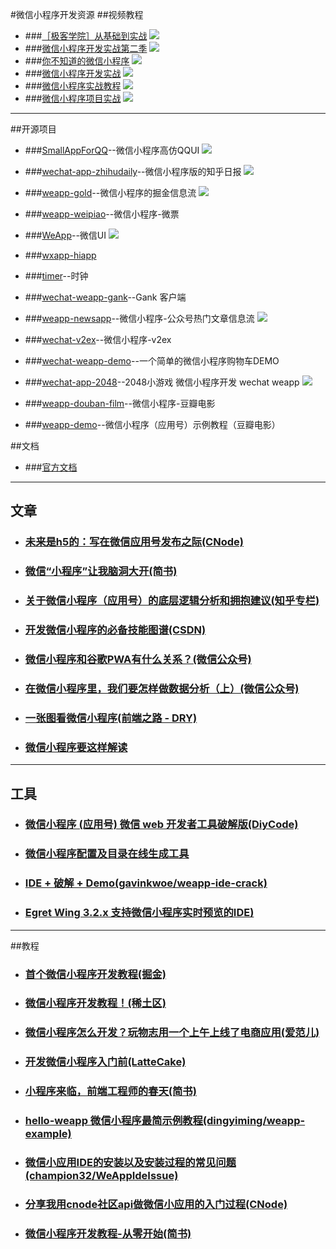 #微信小程序开发资源
##视频教程
* ###[［极客学院］从基础到实战](http://www.jikexueyuan.com/zhiye/course/34.html?type=8&utm_source=jike&utm_medium=www_index_cf&utm_campaign=wechat_app&utm_content=0930)
![](images/4.png)
* ###[微信小程序开发实战第二季](http://edu.csdn.net/course/detail/3045)
![](images/5.png)
* ###[你不知道的微信小程序](http://edu.csdn.net/course/detail/3022)
![](images/6.jpg)
* ###[微信小程序开发实战](http://edu.csdn.net/course/detail/3011)
![](images/7.png)
* ###[微信小程序实战教程](http://edu.csdn.net/course/detail/3009)
![](images/8.png)
* ###[微信小程序项目实战](http://edu.csdn.net/course/detail/3019)
![](images/9.png)
***
##开源项目
* ###[SmallAppForQQ](https://github.com/GeekLiB/SmallAppForQQ)--微信小程序高仿QQUI
![](images/1.png)

* ###[wechat-app-zhihudaily](https://github.com/GeekLiB/wechat-app-zhihudaily)--微信小程序版的知乎日报
![](images/2.gif) 
* ###[weapp-gold](https://github.com/GeekLiB/weapp-gold)--微信小程序的掘金信息流 
![](images/3.gif)
* ###[weapp-weipiao](https://github.com/GeekLiB/weapp-weipiao)--微信小程序-微票
* ###[WeApp](https://github.com/liujians/WeApp)--微信UI
![](images/4.gif)
* ###[wxapp-hiapp](https://github.com/BelinChung/wxapp-hiapp)
* ###[timer](https://github.com/kraaas/timer)--时钟
* ###[wechat-weapp-gank](https://github.com/lypeer/wechat-weapp-gank)--Gank 客户端
* ###[weapp-newsapp](https://github.com/hijiangtao/weapp-newsapp)--微信小程序-公众号热门文章信息流
![](images/2.png)
* ###[wechat-v2ex](https://github.com/jectychen/wechat-v2ex)--微信小程序-v2ex
* ###[wechat-weapp-demo](https://github.com/SeptemberMaples/wechat-weapp-demo)--一个简单的微信小程序购物车DEMO
* ###[wechat-app-2048](https://github.com/jeffche/wechat-app-2048)--2048小游戏 微信小程序开发 wechat weapp
![](images/3.png)
* ###[weapp-douban-film](https://github.com/hingsir/weapp-douban-film)--微信小程序-豆瓣电影
* ###[weapp-demo](https://github.com/zce/weapp-demo)--微信小程序（应用号）示例教程（豆瓣电影）


##文档
* ###[官方文档](http://wxopen.notedown.cn/)
***
## 文章

* ### [未来是h5的：写在微信应用号发布之际(CNode)](https://cnodejs.org/topic/57e330d07d8293463a01e7e0)
* ### [微信“小程序”让我脑洞大开(简书)](http://www.jianshu.com/p/60c8fd8d6862)
* ### [关于微信小程序（应用号）的底层逻辑分析和拥抱建议(知乎专栏)](https://zhuanlan.zhihu.com/p/22565340)
* ### [开发微信小程序的必备技能图谱(CSDN)](http://geek.csdn.net/news/detail/103138)
* ### [微信小程序和谷歌PWA有什么关系？(微信公众号)](http://mp.weixin.qq.com/s?__biz=MzAwODY4OTk2Mg==&mid=2652039482&idx=2&sn=778e1313ebbd832b590b81a8088b63db#rd)
* ### [在微信小程序里，我们要怎样做数据分析（上）(微信公众号)](http://mp.weixin.qq.com/s?__biz=MzI0ODU0MDg0Mw==&mid=2247483754&idx=1&sn=9578311da11d1fd3889e0829505c3993&scene=2&srcid=0924io6H1CmEPGYJxmEQVtlA)
* ### [一张图看微信小程序(前端之路 - DRY)](http://zhenhua-lee.github.io/manmage/wx.html)
* ### [微信小程序要这样解读](http://blog.csdn.net/yanzhenjie1003/article/details/52698184)
***
## 工具

* ### [微信小程序 (应用号) 微信 web 开发者工具破解版(DiyCode)](http://www.diycode.cc/topics/308)
* ### [微信小程序配置及目录在线生成工具](https://weapptool.com)
* ### [IDE + 破解 + Demo(gavinkwoe/weapp-ide-crack)](https://github.com/gavinkwoe/weapp-ide-crack)
* ### [Egret Wing 3.2.x 支持微信小程序实时预览的IDE)](http://developer.egret.com/cn/github/egret-docs/Wing/update/update320/index.html)
***
##教程
* ### [首个微信小程序开发教程(掘金)](http://gold.xitu.io/entry/57e34d6bd2030900691e9ad7)
* ### [微信小程序开发教程！(稀土区)](http://xituqu.com/508.html)
* ### [微信小程序怎么开发？玩物志用一个上午上线了电商应用(爱范儿)](http://www.ifanr.com/721124)
* ### [开发微信小程序入门前(LatteCake)](http://lattecake.com/post/20098)
* ### [小程序来临，前端工程师的春天(简书)](http://www.jianshu.com/p/fc958b73441a)
* ### [hello-weapp 微信小程序最简示例教程(dingyiming/weapp-example)](https://github.com/dingyiming/weapp-example)
* ### [微信小应用IDE的安装以及安装过程的常见问题(champion32/WeAppIdeIssue)](https://github.com/champion32/WeAppIdeIssue)
* ### [分享我用cnode社区api做微信小应用的入门过程(CNode)](https://cnodejs.org/topic/57ea257b3670ca3f44c5beb6)
* ### [微信小程序开发教程-从零开始(简书)](http://www.jianshu.com/p/aaef5ceb3936)
